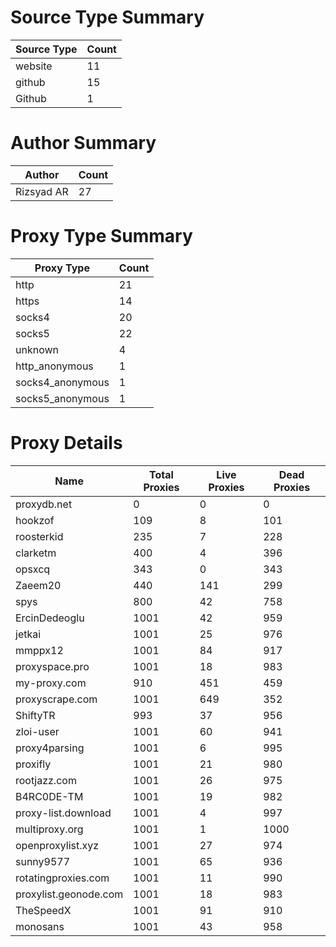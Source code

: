 # Source Type Summary

| Source Type | Count |
|-------------|-------|
| website | 11 |
| github | 15 |
| Github | 1 |


# Author Summary

| Author | Count |
|--------|-------|
| Rizsyad AR | 27 |


# Proxy Type Summary

| Proxy Type | Count |
|------------|-------|
| http | 21 |
| https | 14 |
| socks4 | 20 |
| socks5 | 22 |
| unknown | 4 |
| http_anonymous | 1 |
| socks4_anonymous | 1 |
| socks5_anonymous | 1 |


# Proxy Details

| Name | Total Proxies | Live Proxies | Dead Proxies |
|------|---------------|--------------|---------------|
| proxydb.net | 0 | 0 | 0 |
| hookzof | 109 | 8 | 101 |
| roosterkid | 235 | 7 | 228 |
| clarketm | 400 | 4 | 396 |
| opsxcq | 343 | 0 | 343 |
| Zaeem20 | 440 | 141 | 299 |
| spys | 800 | 42 | 758 |
| ErcinDedeoglu | 1001 | 42 | 959 |
| jetkai | 1001 | 25 | 976 |
| mmppx12 | 1001 | 84 | 917 |
| proxyspace.pro | 1001 | 18 | 983 |
| my-proxy.com | 910 | 451 | 459 |
| proxyscrape.com | 1001 | 649 | 352 |
| ShiftyTR | 993 | 37 | 956 |
| zloi-user | 1001 | 60 | 941 |
| proxy4parsing | 1001 | 6 | 995 |
| proxifly | 1001 | 21 | 980 |
| rootjazz.com | 1001 | 26 | 975 |
| B4RC0DE-TM | 1001 | 19 | 982 |
| proxy-list.download | 1001 | 4 | 997 |
| multiproxy.org | 1001 | 1 | 1000 |
| openproxylist.xyz | 1001 | 27 | 974 |
| sunny9577 | 1001 | 65 | 936 |
| rotatingproxies.com | 1001 | 11 | 990 |
| proxylist.geonode.com | 1001 | 18 | 983 |
| TheSpeedX | 1001 | 91 | 910 |
| monosans | 1001 | 43 | 958 |
